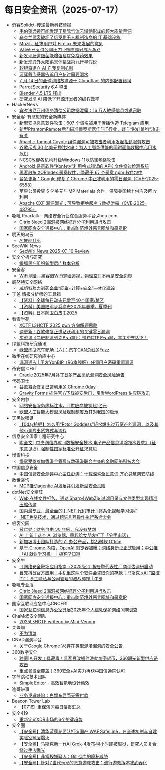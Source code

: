 # 每日安全资讯（2025-07-17）

- 奇客Solidot–传递最新科技情报
  - [韦伯望远镜可能发现了星际气体云塌缩形成的超大质量黑洞](https://www.solidot.org/story?sid=81815)
  - [乌克兰黑客破坏了俄罗斯无人机制造商的 IT 基础设施](https://www.solidot.org/story?sid=81814)
  - [Mozilla 征求用户对 Firefox 未来发展的意见](https://www.solidot.org/story?sid=81813)
  - [Valve 在支付公司压力下移除部分成人游戏](https://www.solidot.org/story?sid=81812)
  - [新发现肠道细菌能增强癌症免疫药效果](https://www.solidot.org/story?sid=81811)
  - [新发现的外太阳系天体挑战第九行星假说](https://www.solidot.org/story?sid=81810)
  - [软银将建立 AI 自我复制机制](https://www.solidot.org/story?sid=81809)
  - [可穿戴传感器告诉用户何时需要喝水](https://www.solidot.org/story?sid=81808)
  - [7 月 14 日的全球网络故障源于 Cloudflare 的内部配置错误](https://www.solidot.org/story?sid=81807)
  - [Parrot Security 6.4 释出](https://www.solidot.org/story?sid=81806)
  - [Blender 4.5 LTS 释出](https://www.solidot.org/story?sid=81805)
  - [研究发现 AI 降低了开源开发者的编程效率](https://www.solidot.org/story?sid=81804)
- HackerNews
  - [宾夕法尼亚州债务清偿公司数据泄露：16 万人敏感信息或遭窃取](https://hackernews.cc/archives/59783)
- 安全客-有思想的安全新媒体
  - [新型安卓恶意软件攻击：607 个域名被用于传播伪造 Telegram 应用](https://www.anquanke.com/post/id/310149)
  - [新型PhantomRemote后门瞄准俄罗斯医疗与IT行业，疑与“彩虹鬣狗”攻击有关](https://www.anquanke.com/post/id/310157)
  - [Apache Tomcat Coyote 组件漏洞可被攻击者利用发起拒绝服务攻击](https://www.anquanke.com/post/id/310176)
  - [谷歌斥资 30 亿美元押注水电：为人工智能供能的同时面临数据中心用水危机](https://www.anquanke.com/post/id/310183)
  - [NCSC敦促各机构升级Windows 11以防御网络攻击](https://www.anquanke.com/post/id/310193)
  - [Android 恶意软件“Konfety”利用格式错误的 APK 文件绕过检测系统](https://www.anquanke.com/post/id/310159)
  - [黑客散布 XORIndex 恶意软件，隐藏于 67 个恶意 npm 软件包中](https://www.anquanke.com/post/id/310169)
  - [紧急更新：Google 修复了 Chrome 中正被利用的零日漏洞（CVE-2025-6558）](https://www.anquanke.com/post/id/310142)
  - [苹果公司投资 5 亿美元与 MP Materials 合作，保障美国稀土供应及回收利用](https://www.anquanke.com/post/id/310196)
  - [Apache CXF 漏洞曝光：可导致拒绝服务与数据泄露（CVE-2025-48795）](https://www.anquanke.com/post/id/310145)
- 嘶吼 RoarTalk – 网络安全行业综合服务平台,4hou.com
  - [Citrix Bleed 2漏洞被网络犯罪分子利用进行攻击](https://www.4hou.com/posts/l0yr)
  - [国家网络安全通报中心：重点防范境外恶意网址和恶意IP](https://www.4hou.com/posts/KGNR)
- 明天的乌云
  - [AI推理对比](https://blog.xlab.app/p/32a259a3/)
- SecWiki News
  - [SecWiki News 2025-07-16 Review](http://www.sec-wiki.com/?2025-07-16)
- 安全分析与研究
  - [银狐黑产组织新型后门样本分析](https://mp.weixin.qq.com/s?__biz=MzA4ODEyODA3MQ==&mid=2247492799&idx=1&sn=d4fcac2dc96b4244380b65544da93497)
- 安全客
  - [WiFi测绘—黑客借WiFi穿墙透视，物理空间不再是安全边界](https://mp.weixin.qq.com/s?__biz=MzA5ODA0NDE2MA==&mid=2649788801&idx=1&sn=a068d1bddfda04961bfee552f5a3be5c)
- 威努特安全网络
  - [威努特助力制药企业“网络+计算+安全”一体化建设](https://mp.weixin.qq.com/s?__biz=MzAwNTgyODU3NQ==&mid=2651134403&idx=1&sn=b7f4715c3b402215b37705d316a8ede8)
- 丁爸 情报分析师的工具箱
  - [【资料】全球每日动态已增至40个国家/地区](https://mp.weixin.qq.com/s?__biz=MzI2MTE0NTE3Mw==&mid=2651151167&idx=1&sn=84a66c1fca083e3de5c819b7384857af)
  - [【资料】美国陆军步兵杂志2025年春季、夏季刊](https://mp.weixin.qq.com/s?__biz=MzI2MTE0NTE3Mw==&mid=2651151167&idx=2&sn=a3dbcd29b73bbd7daad1fef8007734e2)
  - [【资料】日本防卫白皮书2025](https://mp.weixin.qq.com/s?__biz=MzI2MTE0NTE3Mw==&mid=2651151167&idx=3&sn=6109eb559fdd9cab2f61b77bb9d5a2c1)
- 看雪学苑
  - [XCTF L3HCTF 2025 pwn 方向解题思路](https://mp.weixin.qq.com/s?__biz=MjM5NTc2MDYxMw==&mid=2458597249&idx=1&sn=a4529197ddeac7601ea5b4ff554ff792)
  - [速更新！谷歌修复正遭活跃利用的关键零日漏洞](https://mp.weixin.qq.com/s?__biz=MjM5NTc2MDYxMw==&mid=2458597249&idx=2&sn=0a38ca2fa195a6fe70b51f15cdf2db5f)
  - [实战课《二进制系列之Pwn篇》：横扫CTF Pwn题，拿奖不在话下！](https://mp.weixin.qq.com/s?__biz=MjM5NTc2MDYxMw==&mid=2458597249&idx=3&sn=e2a72f13774731201720aee657c41c45)
- 绿盟科技研究通讯
  - [绿盟虚拟汽车靶场（六）：汽车CAN总线的Fuzz](https://mp.weixin.qq.com/s?__biz=MzIyODYzNTU2OA==&mid=2247498964&idx=1&sn=48676e61d7cdd55d7bae63b288032d08)
- 微步在线研究响应中心
  - [漏洞通告 | 用友YonBIP（R6旗舰版）任意用户密码重置漏洞](https://mp.weixin.qq.com/s?__biz=Mzg5MTc3ODY4Mw==&mid=2247507850&idx=1&sn=92e3b86bb828888ef9f72653adc6c80c)
- 奇安信 CERT
  - [Oracle 2025年7月补丁日多产品高危漏洞安全风险通告](https://mp.weixin.qq.com/s?__biz=MzU5NDgxODU1MQ==&mid=2247503612&idx=1&sn=ad04ed392ff95d7f165eeab36a14bac3)
- 代码卫士
  - [谷歌紧急修复已遭利用的 Chrome 0day](https://mp.weixin.qq.com/s?__biz=MzI2NTg4OTc5Nw==&mid=2247523583&idx=1&sn=f3695d751d9189ce3ff6b61f71cc9942)
  - [Gravity Forms 插件官方下载被安后门，引发WordPress 供应链攻击](https://mp.weixin.qq.com/s?__biz=MzI2NTg4OTc5Nw==&mid=2247523583&idx=2&sn=ffc4f57e8bbcfdfcb5721fe08a0fc0ab)
- 安全内参
  - [网络安全服务虚标注水，IT供应商被罚超1亿元](https://mp.weixin.qq.com/s?__biz=MzI4NDY2MDMwMw==&mid=2247514695&idx=1&sn=065447fd54bff96226f6c04936d5c7f5)
  - [欧盟人工智能大模型风险规制制度及其对我国的启示](https://mp.weixin.qq.com/s?__biz=MzI4NDY2MDMwMw==&mid=2247514695&idx=2&sn=82e2dc06ea127f08bab2b5990e3986f3)
- 天黑说嘿话
  - [【0day挖掘】怎么用“Rotor Goddess”轻松爆出过万资产的漏洞，以及其他小洞的出货方式与流程](https://mp.weixin.qq.com/s?__biz=MzI5NTQ5MTAzMA==&mid=2247484513&idx=1&sn=132993e0a497be205789753df204de55)
- 信息安全国家工程研究中心
  - [附全文 | 中央网信办就《数据安全技术 电子产品信息清除技术要求》（征求意见稿）强制性国家标准公开征求意见](https://mp.weixin.qq.com/s?__biz=MzU5OTQ0NzY3Ng==&mid=2247500303&idx=1&sn=30e6432b9772dff6fa9a3091a87f4533)
- 慢雾科技
  - [慢雾受邀参加香港金管局与数码港联合主办的金融网络科技大会](https://mp.weixin.qq.com/s?__biz=MzU4ODQ3NTM2OA==&mid=2247502697&idx=1&sn=c0ab965611ffe9e0a63b660153eecdaa)
- 中国信息安全
  - [中国信息安全测评中心主任彭涛：十载深耕全民意识 齐心共筑网安防线](https://mp.weixin.qq.com/s?__biz=MzA5MzE5MDAzOA==&mid=2664245562&idx=1&sn=b59e3b5758ea7ebce9338436d15904c5)
- 数世咨询
  - [MCP推动agentic AI发展并引发新型安全风险](https://mp.weixin.qq.com/s?__biz=MzkxNzA3MTgyNg==&mid=2247539581&idx=1&sn=41300147a3fd6bba96ca15cdfbe35054)
- dotNet安全矩阵
  - [Web 在线文件打包，通过 Sharp4WebZip 过滤目录与文件类型实现精准压缩传输](https://mp.weixin.qq.com/s?__biz=MzUyOTc3NTQ5MA==&mid=2247500097&idx=1&sn=0efbbd5cfc7ab92b4e291b8c219e57b1)
  - [国内最专业、最全面的 [ .NET 代码审计 ] 体系化视频学习课程](https://mp.weixin.qq.com/s?__biz=MzUyOTc3NTQ5MA==&mid=2247500097&idx=2&sn=d89db4f1a3fd2bd22c69452ae04ec9f8)
  - [.NET免杀技术，通过跨语言互操作执行系统命令](https://mp.weixin.qq.com/s?__biz=MzUyOTc3NTQ5MA==&mid=2247500097&idx=3&sn=0b235ae63d008689b71a8407debce404)
- 极客公园
  - [黄仁勋：财务自由 30 年后，我没有梦想](https://mp.weixin.qq.com/s?__biz=MTMwNDMwODQ0MQ==&mid=2653082936&idx=1&sn=ec8ad88d7d3d29ddaf5abfb4a2bbd750)
  - [AI 上新｜这个 AI 浏览器，替我给女朋友打了「分手电话」](https://mp.weixin.qq.com/s?__biz=MTMwNDMwODQ0MQ==&mid=2653082928&idx=1&sn=f3a498149eed9f20ea20d70381b744b8)
  - [新加坡博士团队打造的 AI 办公产品，挑战微软 Office](https://mp.weixin.qq.com/s?__biz=MTMwNDMwODQ0MQ==&mid=2653082928&idx=2&sn=d17cc87e209f44a907707227579aca88)
  - [基于 Chrome 内核，OpenAI 浏览器被曝；网络身份证正式启用；中公推「AI 就业学习机」 | 极客早知道](https://mp.weixin.qq.com/s?__biz=MTMwNDMwODQ0MQ==&mid=2653082898&idx=1&sn=896c96720c8943e4d52db71a5f01b5d6)
- 安全牛
  - [《网络安全靶场应用指南（2025版）》报告暨代表性厂商评估调研启动](https://mp.weixin.qq.com/s?__biz=MjM5Njc3NjM4MA==&mid=2651138051&idx=1&sn=7c644d0a54b5f92b5e37d991814bf857)
  - [冒充抖音官方应用！手机里这两个软件会盗取你的存款；马斯克 xAI “监控门”：员工隐私与公司管理的激烈碰撞 | 牛览](https://mp.weixin.qq.com/s?__biz=MjM5Njc3NjM4MA==&mid=2651138051&idx=2&sn=cff401eedb50d34cf9a2df55bd11d539)
- 嘶吼专业版
  - [Citrix Bleed 2漏洞被网络犯罪分子利用进行攻击](https://mp.weixin.qq.com/s?__biz=MzI0MDY1MDU4MQ==&mid=2247583835&idx=1&sn=2754957b43cf398a180399f4a359413c)
  - [国家网络安全通报中心：重点防范境外恶意网址和恶意IP](https://mp.weixin.qq.com/s?__biz=MzI0MDY1MDU4MQ==&mid=2247583835&idx=2&sn=9b3f626e6466f403adb80511e209f07c)
- 国家互联网应急中心CNCERT
  - [国家互联网信息办公室开展2025年个人信息保护网络问卷调查](https://mp.weixin.qq.com/s?__biz=MzIwNDk0MDgxMw==&mid=2247500115&idx=1&sn=daf1958dd6f3b3433a8b499d322083c1)
- ChaMd5安全团队
  - [2025L3HCTF writeup by Mini-Venom](https://mp.weixin.qq.com/s?__biz=MzIzMTc1MjExOQ==&mid=2247513140&idx=1&sn=b0ca247120ccef84f26bbef6690e3658)
- 吴鲁加
  - [不为清单](https://mp.weixin.qq.com/s?__biz=Mzg5NDY4ODM1MA==&mid=2247485476&idx=1&sn=78e8b17e650c4fa2ab67949b9ab819f2)
- CNVD漏洞平台
  - [关于Google Chrome V8存在类型混淆漏洞的安全公告](https://mp.weixin.qq.com/s?__biz=MzU3ODM2NTg2Mg==&mid=2247496130&idx=1&sn=f9bf39ffb23c2b16744cffcc11b43ccd)
- 360数字安全
  - [独家|AI开发工具藏毒！黑客篡改插件洗劫加密货币，360曝光新型供应链攻击](https://mp.weixin.qq.com/s?__biz=MzA4MTg0MDQ4Nw==&mid=2247581299&idx=1&sn=0429d86e9e02a46f7ade72489b928df4)
  - [重点领域全覆盖！360安全+AI实力再获中国信通院认可](https://mp.weixin.qq.com/s?__biz=MzA4MTg0MDQ4Nw==&mid=2247581299&idx=2&sn=253b8ab8c4b78c290eb93eca66ced22c)
- 字节跳动技术团队
  - [Simple Editor - 高效智能地设计动效](https://mp.weixin.qq.com/s?__biz=MzI1MzYzMjE0MQ==&mid=2247515187&idx=1&sn=92c81050723c949c500a02e46f6277fe)
- 迪哥讲事
  - [业务逻辑缺陷：白嫖东西而无需付款](https://mp.weixin.qq.com/s?__biz=MzIzMTIzNTM0MA==&mid=2247497894&idx=1&sn=45b399a196fb6388cd61943d95b03b0e)
- Beacon Tower Lab
  - [【0716】重保演习每日情报汇总](https://mp.weixin.qq.com/s?__biz=MzkyNzcxNTczNA==&mid=2247487644&idx=1&sn=12982e4737a1a92d7dceb6d499244d96)
- 安全419
  - [重新定义XDR市场的6个关键趋势](https://mp.weixin.qq.com/s?__biz=MzUyMDQ4OTkyMg==&mid=2247549034&idx=1&sn=f4e649957b48f2f9d723c2af95602e90)
- 安全圈
  - [【安全圈】清华蓝莲花团队打造国产 WAF SafeLine，在全球初创与自建实验室圈层爆火](https://mp.weixin.qq.com/s?__biz=MzIzMzE4NDU1OQ==&mid=2652070688&idx=1&sn=db50e99685efddba0087e6eef1b624ef)
  - [【安全圈】马斯克新一代AI Grok-4发布48小时即被越狱，研究人员复合绕过手法曝光](https://mp.weixin.qq.com/s?__biz=MzIzMzE4NDU1OQ==&mid=2652070688&idx=2&sn=d9b97edce5a20829a4b5f4c8f02fb6c5)
  - [【安全圈】非常规嫌疑人：Git 仓库的隐秘威胁](https://mp.weixin.qq.com/s?__biz=MzIzMzE4NDU1OQ==&mid=2652070688&idx=3&sn=a921eac7f7e2022596d22ca70481f114)
  - [【安全圈】针对Z世代玩家的恶意游戏攻击：流行游戏版本被武器化](https://mp.weixin.qq.com/s?__biz=MzIzMzE4NDU1OQ==&mid=2652070688&idx=4&sn=86018df34560c8fd005fb395ebb02966)
